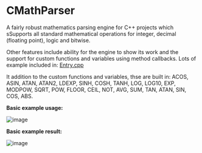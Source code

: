 # CMathParser

A fairly robust mathematics parsing engine for C++ projects which sSupports all standard mathematical operations for integer, decimal (floating point), logic and bitwise.

Other features include ability for the engine to show its work and the support for custom functions and variables using method callbacks. Lots of example included in: [Entry.cpp](https://github.com/NTDLS/CMathParser/blob/master/%40TestApp/Entry.Cpp)


It addition to the custom functions and variables, thse are built in: ACOS, ASIN, ATAN, ATAN2, LDEXP, SINH, COSH, TANH, LOG, LOG10, EXP, MODPOW, SQRT, POW, FLOOR, CEIL, NOT, AVG, SUM, TAN, ATAN, SIN, COS, ABS.

**Basic example usage:**

![image](https://user-images.githubusercontent.com/11428567/234915977-11d688c5-abdb-43b1-8565-bf432a7ec60b.png)

**Basic example result:**

![image](https://user-images.githubusercontent.com/11428567/234916103-089515a5-e2b6-489c-9693-5f02cce0dbf1.png)
